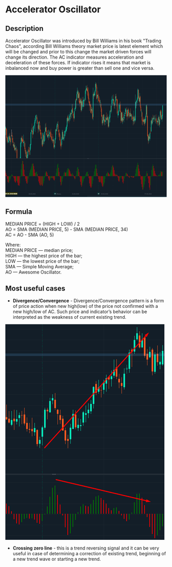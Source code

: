 # Accelerator Oscillator

## Description

Accelerator Oscillator was introduced by Bill Williams in his book "Trading Chaos", according Bill Williams theory market price is latest element which will be changed and prior to this change the market driven forces will change its direction.  The AC indicator measures acceleration and deceleration of these forces.  If indicator rises it means that market is inbalanced now and buy power is greater than sell one and vice versa.  

![](../../../../.gitbook/assets/image%20%2823%29.png)

## Formula

MEDIAN PRICE = \(HIGH + LOW\) / 2  
AO = SMA \(MEDIAN PRICE, 5\) - SMA \(MEDIAN PRICE, 34\)  
AC = AO - SMA \(AO, 5\)  


Where:  
MEDIAN PRICE — median price;  
HIGH — the highest price of the bar;  
LOW — the lowest price of the bar;  
SMA — Simple Moving Average;  
AO — Awesome Oscillator.



## Most useful cases

* **Divergence/Convergence** - Divergence/Convergence pattern is a form of price action when new high\(low\) of the price not confirmed with a new high/low of  AC. Such price and indicator’s behavior can be interpreted as the weakness of current existing trend.

![](../../../../.gitbook/assets/image%20%2825%29.png)

* **Crossing zero line** - this is a trend reversing signal and it can be very useful in case of determining a correction of existing trend, beginning of a new trend wave or starting a new trend.

